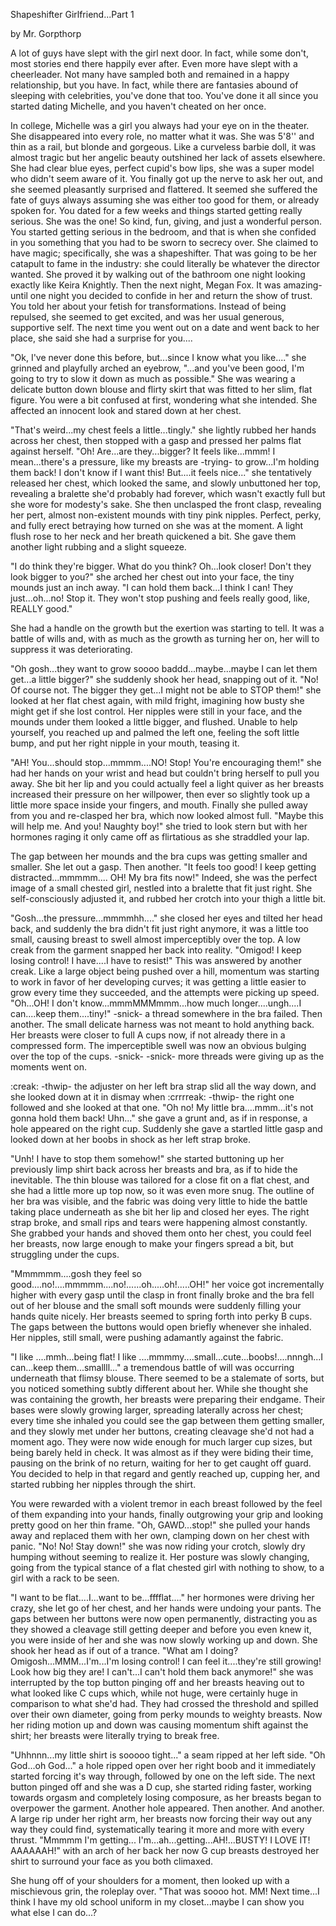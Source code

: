 Shapeshifter Girlfriend\...Part 1

by Mr. Gorpthorp

A lot of guys have slept with the girl next door. In fact, while some
don\'t, most stories end there happily ever after. Even more have slept
with a cheerleader. Not many have sampled both and remained in a happy
relationship, but you have. In fact, while there are fantasies abound of
sleeping with celebrities, you\'ve done that too. You\'ve done it all
since you started dating Michelle, and you haven\'t cheated on her once.

In college, Michelle was a girl you always had your eye on in the
theater. She disappeared into every role, no matter what it was. She was
5\'8\'\' and thin as a rail, but blonde and gorgeous. Like a curveless
barbie doll, it was almost tragic but her angelic beauty outshined her
lack of assets elsewhere. She had clear blue eyes, perfect cupid\'s bow
lips, she was a super model who didn\'t seem aware of it. You finally
got up the nerve to ask her out, and she seemed pleasantly surprised and
flattered. It seemed she suffered the fate of guys always assuming she
was either too good for them, or already spoken for. You dated for a few
weeks and things started getting really serious. She was the one! So
kind, fun, giving, and just a wonderful person. You started getting
serious in the bedroom, and that is when she confided in you something
that you had to be sworn to secrecy over. She claimed to have magic;
specifically, she was a shapeshifter. That was going to be her catapult
to fame in the industry: she could literally be whatever the director
wanted. She proved it by walking out of the bathroom one night looking
exactly like Keira Knightly. Then the next night, Megan Fox. It was
amazing- until one night you decided to confide in her and return the
show of trust. You told her about your fetish for transformations.
Instead of being repulsed, she seemed to get excited, and was her usual
generous, supportive self. The next time you went out on a date and went
back to her place, she said she had a surprise for you\....

\"Ok, I\'ve never done this before, but\...since I know what you
like\....\" she grinned and playfully arched an eyebrow, \"\...and
you\'ve been good, I\'m going to try to slow it down as much as
possible.\" She was wearing a delicate button down blouse and flirty
skirt that was fitted to her slim, flat figure. You were a bit confused
at first, wondering what she intended. She affected an innocent look and
stared down at her chest.

"That\'s weird\...my chest feels a little\...tingly." she lightly rubbed
her hands across her chest, then stopped with a gasp and pressed her
palms flat against herself. "Oh! Are\...are they\...bigger? It feels
like\...mmm! I mean\...there\'s a pressure, like my breasts are -trying-
to grow\...I\'m holding them back! I don\'t know if I want this!
But\....it feels nice\..." she tentatively released her chest, which
looked the same, and slowly unbuttoned her top, revealing a bralette
she\'d probably had forever, which wasn\'t exactly full but she wore for
modesty\'s sake. She then unclasped the front clasp, revealing her pert,
almost non-existent mounds with tiny pink nipples. Perfect, perky, and
fully erect betraying how turned on she was at the moment. A light flush
rose to her neck and her breath quickened a bit. She gave them another
light rubbing and a slight squeeze.

"I do think they\'re bigger. What do you think? Oh\...look closer!
Don\'t they look bigger to you?" she arched her chest out into your
face, the tiny mounds just an inch away. "I can hold them back\...I
think I can! They just\...oh\...no! Stop it. They won\'t stop pushing
and feels really good, like, REALLY good."

She had a handle on the growth but the exertion was starting to tell. It
was a battle of wills and, with as much as the growth as turning her on,
her will to suppress it was deteriorating.

"Oh gosh\...they want to grow soooo baddd\...maybe\...maybe I can let
them get\...a little bigger?" she suddenly shook her head, snapping out
of it. "No! Of course not. The bigger they get\...I might not be able to
STOP them!" she looked at her flat chest again, with mild fright,
imagining how busty she might get if she lost control. Her nipples were
still in your face, and the mounds under them looked a little bigger,
and flushed. Unable to help yourself, you reached up and palmed the left
one, feeling the soft little bump, and put her right nipple in your
mouth, teasing it.

"AH! You\...should stop\...mmmm\....NO! Stop! You\'re encouraging them!"
she had her hands on your wrist and head but couldn\'t bring herself to
pull you away. She bit her lip and you could actually feel a light
quiver as her breasts increased their pressure on her willpower, then
ever so slightly took up a little more space inside your fingers, and
mouth. Finally she pulled away from you and re-clasped her bra, which
now looked almost full. "Maybe this will help me. And you! Naughty boy!"
she tried to look stern but with her hormones raging it only came off as
flirtatious as she straddled your lap.

The gap between her mounds and the bra cups was getting smaller and
smaller. She let out a gasp. Then another. "It feels too good! I keep
getting distracted\...mmmmm\.... OH! My bra fits now!" Indeed, she was
the perfect image of a small chested girl, nestled into a bralette that
fit just right. She self-consciously adjusted it, and rubbed her crotch
into your thigh a little bit.

"Gosh\...the pressure\...mmmmhh\...." she closed her eyes and tilted her
head back, and suddenly the bra didn\'t fit just right anymore, it was a
little too small, causing breast to swell almost imperceptibly over the
top. A low creak from the garment snapped her back into reality.
"Omigod! I keep losing control! I have\....I have to resist!" This was
answered by another creak. Like a large object being pushed over a hill,
momentum was starting to work in favor of her developing curves; it was
getting a little easier to grow every time they succeeded, and the
attempts were picking up speed. "Oh\...OH! I don\'t
know\...mmmMMMmmm\...how much longer\....ungh\....I can\....keep
them\....tiny!" -snick- a thread somewhere in the bra failed. Then
another. The small delicate harness was not meant to hold anything back.
Her breasts were closer to full A cups now, if not already there in a
compressed form. The imperceptible swell was now an obvious bulging over
the top of the cups. -snick- -snick- more threads were giving up as the
moments went on.

:creak: -thwip- the adjuster on her left bra strap slid all the way
down, and she looked down at it in dismay when :crrrreak: -thwip- the
right one followed and she looked at that one. "Oh no! My little
bra\....mmm\...it\'s not gonna hold them back! Uhn\..." she gave a grunt
and, as if in response, a hole appeared on the right cup. Suddenly she
gave a startled little gasp and looked down at her boobs in shock as her
left strap broke.

"Unh! I have to stop them somehow!" she started buttoning up her
previously limp shirt back across her breasts and bra, as if to hide the
inevitable. The thin blouse was tailored for a close fit on a flat
chest, and she had a little more up top now, so it was even more snug.
The outline of her bra was visible, and the fabric was doing very little
to hide the battle taking place underneath as she bit her lip and closed
her eyes. The right strap broke, and small rips and tears were happening
almost constantly. She grabbed your hands and shoved them onto her
chest, you could feel her breasts, now large enough to make your fingers
spread a bit, but struggling under the cups.

"Mmmmmm\....gosh they feel so
good\....no!\....mmmmm\....no!\...\...oh\.....oh!\.....OH!" her voice
got incrementally higher with every gasp until the clasp in front
finally broke and the bra fell out of her blouse and the small soft
mounds were suddenly filling your hands quite nicely. Her breasts seemed
to spring forth into perky B cups. The gaps between the buttons would
open briefly whenever she inhaled. Her nipples, still small, were
pushing adamantly against the fabric.

"I like ....mmh\...being flat! I like
....mmmmy\....small\...cute\...boobs!\....nnngh\...I can\...keep
them\...smallll\..." a tremendous battle of will was occurring
underneath that flimsy blouse. There seemed to be a stalemate of sorts,
but you noticed something subtly different about her. While she thought
she was containing the growth, her breasts were preparing their endgame.
Their bases were slowly growing larger, spreading laterally across her
chest; every time she inhaled you could see the gap between them getting
smaller, and they slowly met under her buttons, creating cleavage she\'d
not had a moment ago. They were now wide enough for much larger cup
sizes, but being barely held in check. It was almost as if they were
biding their time, pausing on the brink of no return, waiting for her to
get caught off guard. You decided to help in that regard and gently
reached up, cupping her, and started rubbing her nipples through the
shirt.

You were rewarded with a violent tremor in each breast followed by the
feel of them expanding into your hands, finally outgrowing your grip and
looking pretty good on her thin frame. "Oh, GAWD\...stop!" she pulled
your hands away and replaced them with her own, clamping down on her
chest with panic. "No! No! Stay down!" she was now riding your crotch,
slowly dry humping without seeming to realize it. Her posture was slowly
changing, going from the typical stance of a flat chested girl with
nothing to show, to a girl with a rack to be seen.

"I want to be flat\....I\...want to be\...fffflat\...." her hormones
were driving her crazy, she let go of her chest, and her hands were
undoing your pants. The gaps between her buttons were now open
permanently, distracting you as they showed a cleavage still getting
deeper and before you even knew it, you were inside of her and she was
now slowly working up and down. She shook her head as if out of a
trance. "What am I doing? Omigosh\...MMM\...I\'m\...I\'m losing control!
I can feel it\....they\'re still growing! Look how big they are! I
can\'t\...I can\'t hold them back anymore!" she was interrupted by the
top button pinging off and her breasts heaving out to what looked like C
cups which, while not huge, were certainly huge in comparison to what
she\'d had. They had crossed the threshold and spilled over their own
diameter, going from perky mounds to weighty breasts. Now her riding
motion up and down was causing momentum shift against the shirt; her
breasts were literally trying to break free.

"Uhhnnn\...my little shirt is sooooo tight\..." a seam ripped at her
left side. "Oh God\...oh God\..." a hole ripped open over her right boob
and it immediately started forcing it\'s way through, followed by one on
the left side. The next button pinged off and she was a D cup, she
started riding faster, working towards orgasm and completely losing
composure, as her breasts began to overpower the garment. Another hole
appeared. Then another. And another. A large rip under her right arm,
her breasts now forcing their way out any way they could find,
systematically tearing it more and more with every thrust. "Mmmmm I\'m
getting\... I\'m\...ah\...getting\...AH!\...BUSTY! I LOVE IT! AAAAAAH!"
with an arch of her back her now G cup breasts destroyed her shirt to
surround your face as you both climaxed.

She hung off of your shoulders for a moment, then looked up with a
mischievous grin, the roleplay over. "That was soooo hot. MM! Next
time\...I think I have my old school uniform in my closet\...maybe I can
show you what else I can do\...?
